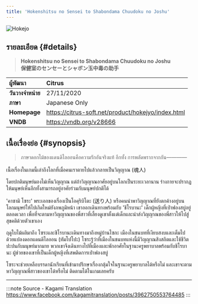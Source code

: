 ```yaml
---
title: 'Hokenshitsu no Sensei to Shabondama Chuudoku no Joshu'
---
```


![Hokejo](https://res.cloudinary.com/kagamiweb/image/upload/v1631541710/visualnovel/preview/hokejo.jpg)

## รายละเอียด {#details}

> **Hokenshitsu no Sensei to Shabondama Chuudoku no Joshu**  
> **保健室のセンセーとシャボン玉中毒の助手**

| ผู้พัฒนา | Citrus |
| :---- | :---- |
| **วันวางจำหน่าย** | 27/11/2020 |
| **ภาษา** | Japanese Only |
| **Homepage** | https://citrus-soft.net/product/hokejyo/index.html |
| **VNDB** | https://vndb.org/v28666 |

## เนื้อเรื่องย่อ {#synopsis}

> ภาษาดอกไม้ของแดนดิไลออนคือความรักอันจริงแท้
> อีกทั้ง การพลัดพรากจากกัน————

เนื้อเรื่องในเกมนี้เล่าถึงโลกที่เมื่อคนเราตายไปแล้วกลายเป็นวิญญาณ (魂人)

โดยปกติมนุษย์มองไม่เห็นวิญญาณ แต่ถ้าวิญญาณอาศัยอยู่บนโลกเป็นระยะเวลานาน ร่างกายจะปรากฏให้มนุษย์เห็นอีกทั้งสามารถอยู่อาศัยร่วมกับมนุษย์ปกติได้

'คาซามิ โซระ' พระเอกของเรื่องเป็นโอคุริบิโตะ (送り人) หรือคนนำพาวิญญาณที่ยังตกค้างอยู่บนโลกมนุษย์ให้ไปเกิดใหม่ยังภพภูมิหน้า เขาออกเดินทางพร้อมกับ 'ชิโรบานะ' เด็กผู้หญิงที่เป่าฟองสบู่อยู่ตลอดเวลา เพื่อที่จะตามหาวิญญาณของพี่สาวที่เลี้ยงดูเขาตั้งแต่เด็กและนำส่งวิญญาณของพี่สาวให้ไปสู่สุขคติด้วยตัวเขาเอง

ฤดูใบไม้ผลิมาถึง โซระและชิโรบานะเดินทางมาถึงหมู่บ้านไซกะ เมืองในชนบทที่เงียบสงบและเต็มไปด้วยแปลงดอกแดนดิไลออน (ทัมโปโปะ) โซระรู้ว่าที่เมืองในชนบทแห่งนี้มีวิญญาณสิงสถิตและใช้ชีวิตปะปนกับมนุษย์มากมาย พวกเขาจึงเดินทางไปที่เมืองและพักอาศัยในฐานะครูพยาบาลพร้อมกับชิโรบานะ ผู้ช่วยของเขาที่เป็นเด็กผู้หญิงที่เสพติดการเป่าฟองสบู่

โซระจะช่วยเหลือบรรดานักเรียนที่เข้ามาปรึกษาเรื่องกลุ้มใจในฐานะครูพยาบาลได้หรือไม่ และเขาจะตามหาวิญญาณพี่สาวของเขาได้หรือไม่ ติดตามได้ในเกมเลยครับ

---
:::note Source - Kagami Translation
https://www.facebook.com/kagamitranslation/posts/3962750553764485
:::